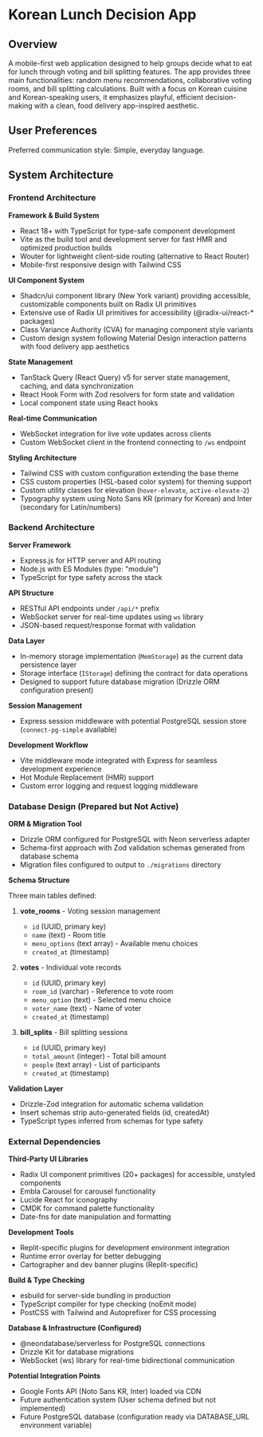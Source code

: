 # Korean Lunch Decision App

## Overview

A mobile-first web application designed to help groups decide what to eat for lunch through voting and bill splitting features. The app provides three main functionalities: random menu recommendations, collaborative voting rooms, and bill splitting calculations. Built with a focus on Korean cuisine and Korean-speaking users, it emphasizes playful, efficient decision-making with a clean, food delivery app-inspired aesthetic.

## User Preferences

Preferred communication style: Simple, everyday language.

## System Architecture

### Frontend Architecture

**Framework & Build System**
- React 18+ with TypeScript for type-safe component development
- Vite as the build tool and development server for fast HMR and optimized production builds
- Wouter for lightweight client-side routing (alternative to React Router)
- Mobile-first responsive design with Tailwind CSS

**UI Component System**
- Shadcn/ui component library (New York variant) providing accessible, customizable components built on Radix UI primitives
- Extensive use of Radix UI primitives for accessibility (@radix-ui/react-* packages)
- Class Variance Authority (CVA) for managing component style variants
- Custom design system following Material Design interaction patterns with food delivery app aesthetics

**State Management**
- TanStack Query (React Query) v5 for server state management, caching, and data synchronization
- React Hook Form with Zod resolvers for form state and validation
- Local component state using React hooks

**Real-time Communication**
- WebSocket integration for live vote updates across clients
- Custom WebSocket client in the frontend connecting to `/ws` endpoint

**Styling Architecture**
- Tailwind CSS with custom configuration extending the base theme
- CSS custom properties (HSL-based color system) for theming support
- Custom utility classes for elevation (`hover-elevate`, `active-elevate-2`)
- Typography system using Noto Sans KR (primary for Korean) and Inter (secondary for Latin/numbers)

### Backend Architecture

**Server Framework**
- Express.js for HTTP server and API routing
- Node.js with ES Modules (type: "module")
- TypeScript for type safety across the stack

**API Structure**
- RESTful API endpoints under `/api/*` prefix
- WebSocket server for real-time updates using `ws` library
- JSON-based request/response format with validation

**Data Layer**
- In-memory storage implementation (`MemStorage`) as the current data persistence layer
- Storage interface (`IStorage`) defining the contract for data operations
- Designed to support future database migration (Drizzle ORM configuration present)

**Session Management**
- Express session middleware with potential PostgreSQL session store (`connect-pg-simple` available)

**Development Workflow**
- Vite middleware mode integrated with Express for seamless development experience
- Hot Module Replacement (HMR) support
- Custom error logging and request logging middleware

### Database Design (Prepared but Not Active)

**ORM & Migration Tool**
- Drizzle ORM configured for PostgreSQL with Neon serverless adapter
- Schema-first approach with Zod validation schemas generated from database schema
- Migration files configured to output to `./migrations` directory

**Schema Structure**

Three main tables defined:

1. **vote_rooms** - Voting session management
   - `id` (UUID, primary key)
   - `name` (text) - Room title
   - `menu_options` (text array) - Available menu choices
   - `created_at` (timestamp)

2. **votes** - Individual vote records
   - `id` (UUID, primary key)
   - `room_id` (varchar) - Reference to vote room
   - `menu_option` (text) - Selected menu choice
   - `voter_name` (text) - Name of voter
   - `created_at` (timestamp)

3. **bill_splits** - Bill splitting sessions
   - `id` (UUID, primary key)
   - `total_amount` (integer) - Total bill amount
   - `people` (text array) - List of participants
   - `created_at` (timestamp)

**Validation Layer**
- Drizzle-Zod integration for automatic schema validation
- Insert schemas strip auto-generated fields (id, createdAt)
- TypeScript types inferred from schemas for type safety

### External Dependencies

**Third-Party UI Libraries**
- Radix UI component primitives (20+ packages) for accessible, unstyled components
- Embla Carousel for carousel functionality
- Lucide React for iconography
- CMDK for command palette functionality
- Date-fns for date manipulation and formatting

**Development Tools**
- Replit-specific plugins for development environment integration
- Runtime error overlay for better debugging
- Cartographer and dev banner plugins (Replit-specific)

**Build & Type Checking**
- esbuild for server-side bundling in production
- TypeScript compiler for type checking (noEmit mode)
- PostCSS with Tailwind and Autoprefixer for CSS processing

**Database & Infrastructure (Configured)**
- @neondatabase/serverless for PostgreSQL connections
- Drizzle Kit for database migrations
- WebSocket (ws) library for real-time bidirectional communication

**Potential Integration Points**
- Google Fonts API (Noto Sans KR, Inter) loaded via CDN
- Future authentication system (User schema defined but not implemented)
- Future PostgreSQL database (configuration ready via DATABASE_URL environment variable)